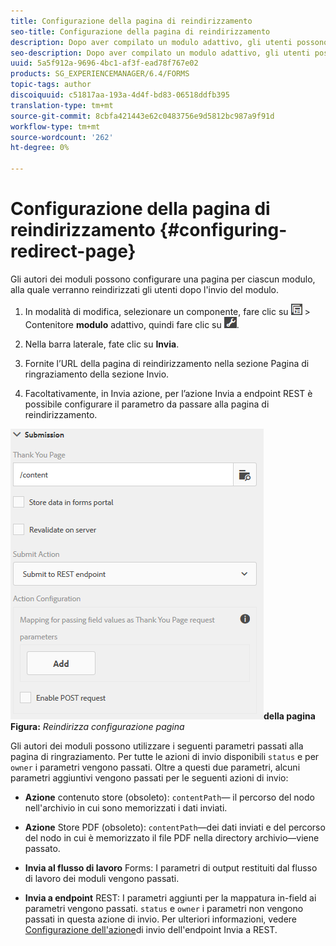 ```yaml
---
title: Configurazione della pagina di reindirizzamento
seo-title: Configurazione della pagina di reindirizzamento
description: Dopo aver compilato un modulo adattivo, gli utenti possono essere reindirizzati a una pagina Web che gli autori del modulo possono configurare durante la creazione del modulo.
seo-description: Dopo aver compilato un modulo adattivo, gli utenti possono essere reindirizzati a una pagina Web che gli autori del modulo possono configurare durante la creazione del modulo.
uuid: 5a5f912a-9696-4bc1-af3f-ead78f767e02
products: SG_EXPERIENCEMANAGER/6.4/FORMS
topic-tags: author
discoiquuid: c51817aa-193a-4d4f-bd83-06518ddfb395
translation-type: tm+mt
source-git-commit: 8cbfa421443e62c0483756e9d5812bc987a9f91d
workflow-type: tm+mt
source-wordcount: '262'
ht-degree: 0%

---
```



# Configurazione della pagina di reindirizzamento {#configuring-redirect-page}

Gli autori dei moduli possono configurare una pagina per ciascun modulo, alla quale verranno reindirizzati gli utenti dopo l&#39;invio del modulo.

1. In modalità di modifica, selezionare un componente, fare clic su ![campo](assets/field-level.png) > Contenitore **modulo** adattivo, quindi fare clic su ![cmppr](assets/cmppr.png).

1. Nella barra laterale, fate clic su **Invia**.

1. Fornite l’URL della pagina di reindirizzamento nella sezione Pagina di ringraziamento della sezione Invio.
1. Facoltativamente, in Invia azione, per l’azione Invia a endpoint REST è possibile configurare il parametro da passare alla pagina di reindirizzamento.

![Reindirizza la configurazione](assets/thank-you-setting-1.png)**della pagina Figura:** *Reindirizza configurazione pagina*

Gli autori dei moduli possono utilizzare i seguenti parametri passati alla pagina di ringraziamento. Per tutte le azioni di invio disponibili `status` e per `owner` i parametri vengono passati. Oltre a questi due parametri, alcuni parametri aggiuntivi vengono passati per le seguenti azioni di invio:

* **Azione** contenuto store (obsoleto): `contentPath`— il percorso del nodo nell&#39;archivio in cui sono memorizzati i dati inviati.

* **Azione** Store PDF (obsoleto): `contentPath`—dei dati inviati e del percorso del nodo in cui è memorizzato il file PDF nella directory archivio—viene passato.

* **Invia al flusso di lavoro** Forms: I parametri di output restituiti dal flusso di lavoro dei moduli vengono passati.

* **Invia a endpoint** REST: I parametri aggiunti per la mappatura in-field ai parametri vengono passati. `status` e `owner` i parametri non vengono passati in questa azione di invio. Per ulteriori informazioni, vedere [Configurazione dell&#39;azione](/help/forms/using/configuring-submit-actions.md)di invio dell&#39;endpoint Invia a REST.

